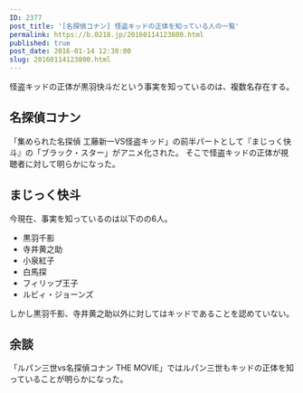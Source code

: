 ```yaml
---
ID: 2377
post_title: '[名探偵コナン] 怪盗キッドの正体を知っている人の一覧'
permalink: https://b.0218.jp/20160114123800.html
published: true
post_date: 2016-01-14 12:38:00
slug: 20160114123800.html
---
```

怪盗キッドの正体が黒羽快斗だという事実を知っているのは、複数名存在する。
<!--more-->

<h2>名探偵コナン</h2>

「集められた名探偵 工藤新一VS怪盗キッド」の前半パートとして『まじっく快斗』の「ブラック・スター」がアニメ化された。
そこで怪盗キッドの正体が視聴者に対して明らかになった。

<h2>まじっく快斗</h2>

今現在、事実を知っているのは以下のの6人。

<ul>
    <li>黒羽千影</li>
    <li>寺井黄之助</li>
    <li>小泉紅子</li>
    <li>白馬探</li>
    <li>フィリップ王子</li>
    <li>ルビィ・ジョーンズ</li>
</ul>

しかし黒羽千影、寺井黄之助以外に対してはキッドであることを認めていない。

<h2>余談</h2>

「ルパン三世vs名探偵コナン THE MOVIE」ではルパン三世もキッドの正体を知っていることが明らかになった。